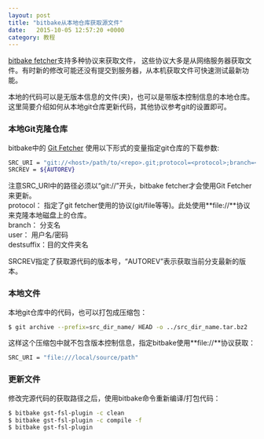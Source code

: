 ```yaml
---
layout: post
title: "bitbake从本地仓库获取源文件"
date:   2015-10-05 12:57:20 +0000
category: 教程 
---
```

[bitbake fetcher](http://www.yoctoproject.org/docs/1.8/bitbake-user-manual/bitbake-user-manual.html#bb-fetchers)支持多种协议来获取文件，
这些协议大多是从网络服务器获取文件。有时新的修改可能还没有提交到服务器，从本机获取文件可快速测试最新功能。

本地的代码可以是无版本信息的文件(夹)，也可以是带版本控制信息的本地仓库。
这里简要介绍如何从本地git仓库更新代码，其他协议参考git的设置即可。

### 本地Git克隆仓库

bitbake中的 [Git Fetcher](http://www.yoctoproject.org/docs/1.8/bitbake-user-manual/bitbake-user-manual.html#git-fetcher)
使用以下形式的变量指定git仓库的下载参数:

```bash
SRC_URI = "git://<host>/path/to/<repo>.git;protocol=<protocol>;branch=<branch>;user=<user>:<password>;destsuffix=<destdir>"
SRCREV = ${AUTOREV}
```

注意SRC_URI中的路径必须以“git://”开头，bitbake fetcher才会使用Git Fetcher来更新。  
protocol： 指定了git fetcher使用的协议(git/file等等)。此处使用**file://**协议来克隆本地磁盘上的仓库。  
branch： 分支名  
user： 用户名/密码  
destsuffix：目的文件夹名  

SRCREV指定了获取源代码的版本号，“AUTOREV”表示获取当前分支最新的版本。



### 本地文件

本地git仓库中的代码，也可以打包成压缩包：  

```bash
$ git archive --prefix=src_dir_name/ HEAD -o ../src_dir_name.tar.bz2
```

这样这个压缩包中就不包含版本控制信息，指定bitbake使用**file://**协议获取：

```bash
SRC_URI = "file:///local/source/path"
```

### 更新文件

修改完源代码的获取路径之后，使用bitbake命令重新编译/打包代码：

```bash
$ bitbake gst-fsl-plugin -c clean
$ bitbake gst-fsl-plugin -c compile -f
$ bitbake gst-fsl-plugin
```
